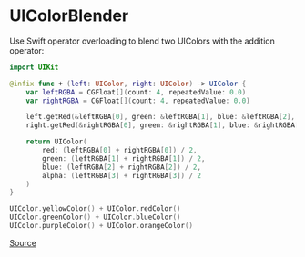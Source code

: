 # UIColorBlender

Use Swift operator overloading to blend two UIColors with the addition operator:

```swift
import UIKit

@infix func + (left: UIColor, right: UIColor) -> UIColor {
    var leftRGBA = CGFloat[](count: 4, repeatedValue: 0.0)
    var rightRGBA = CGFloat[](count: 4, repeatedValue: 0.0)

    left.getRed(&leftRGBA[0], green: &leftRGBA[1], blue: &leftRGBA[2], alpha: &leftRGBA[3])
    right.getRed(&rightRGBA[0], green: &rightRGBA[1], blue: &rightRGBA[2], alpha: &rightRGBA[3])

    return UIColor(
        red: (leftRGBA[0] + rightRGBA[0]) / 2,
        green: (leftRGBA[1] + rightRGBA[1]) / 2,
        blue: (leftRGBA[2] + rightRGBA[2]) / 2,
        alpha: (leftRGBA[3] + rightRGBA[3]) / 2
    )
}

UIColor.yellowColor() + UIColor.redColor()
UIColor.greenColor() + UIColor.blueColor()
UIColor.purpleColor() + UIColor.orangeColor()
```

[Source](https://gist.github.com/jas/d26de56c47d320567b19)
